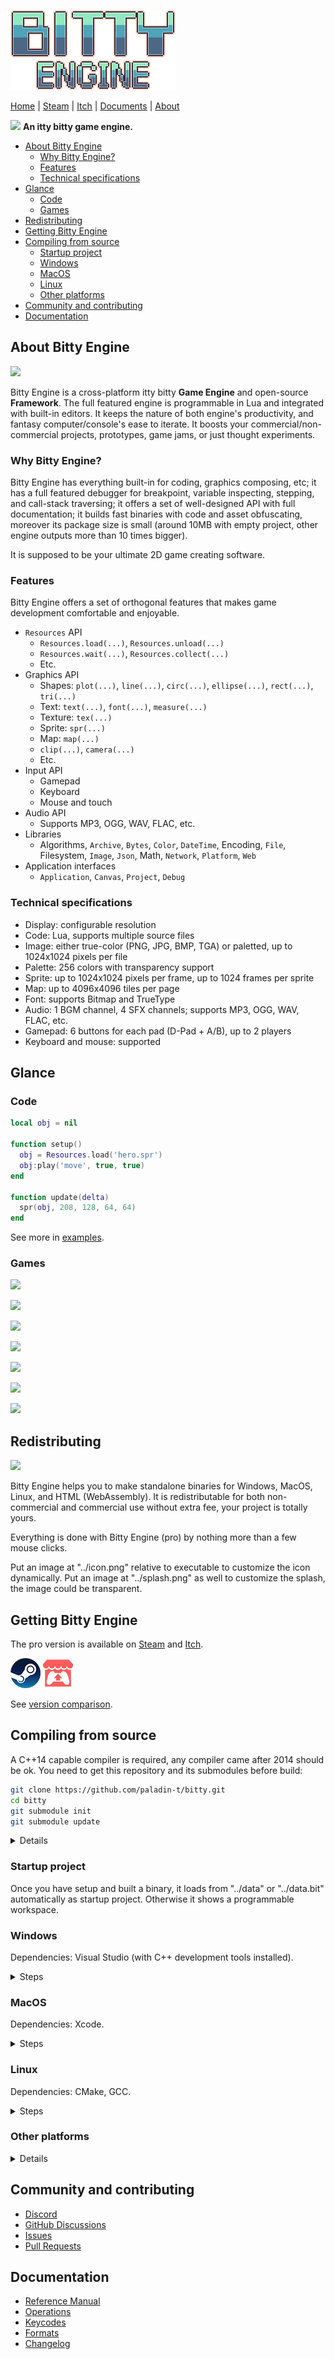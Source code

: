 ![](docs/imgs/logo.png)

[Home](https://paladin-t.github.io/bitty/index.html) | [Steam](https://store.steampowered.com/app/1386180/) | [Itch](https://tonywang.itch.io/bitty) | [Documents](https://paladin-t.github.io/bitty/documents.html) | [About](https://paladin-t.github.io/bitty/about.html)

![](docs/imgs/floppy.gif) **An itty bitty game engine.**

* [About Bitty Engine](#about-bitty-engine)
	* [Why Bitty Engine?](#why-bitty-engine)
	* [Features](#features)
	* [Technical specifications](#technical-specifications)
* [Glance](#glance)
	* [Code](#code)
	* [Games](#games)
* [Redistributing](#redistributing)
* [Getting Bitty Engine](#getting-bitty-engine)
* [Compiling from source](#compiling-from-source)
	* [Startup project](#startup-project)
	* [Windows](#windows)
	* [MacOS](#macos)
	* [Linux](#linux)
	* [Other platforms](#other-platforms)
* [Community and contributing](#community-and-contributing)
* [Documentation](#documentation)

## About Bitty Engine

![](docs/imgs/banner_coding.png)

Bitty Engine is a cross-platform itty bitty **Game Engine** and open-source **Framework**. The full featured engine is programmable in Lua and integrated with built-in editors. It keeps the nature of both engine's productivity, and fantasy computer/console's ease to iterate. It boosts your commercial/non-commercial projects, prototypes, game jams, or just thought experiments.

### Why Bitty Engine?

Bitty Engine has everything built-in for coding, graphics composing, etc; it has a full featured debugger for breakpoint, variable inspecting, stepping, and call-stack traversing; it offers a set of well-designed API with full documentation; it builds fast binaries with code and asset obfuscating, moreover its package size is small (around 10MB with empty project, other engine outputs more than 10 times bigger).

It is supposed to be your ultimate 2D game creating software.

### Features

Bitty Engine offers a set of orthogonal features that makes game development comfortable and enjoyable.

* `Resources` API
	* `Resources.load(...)`, `Resources.unload(...)`
	* `Resources.wait(...)`, `Resources.collect(...)`
	* Etc.
* Graphics API
	* Shapes: `plot(...)`, `line(...)`, `circ(...)`, `ellipse(...)`, `rect(...)`, `tri(...)`
	* Text: `text(...)`, `font(...)`, `measure(...)`
	* Texture: `tex(...)`
	* Sprite: `spr(...)`
	* Map: `map(...)`
	* `clip(...)`, `camera(...)`
	* Etc.
* Input API
	* Gamepad
	* Keyboard
	* Mouse and touch
* Audio API
	* Supports MP3, OGG, WAV, FLAC, etc.
* Libraries
	* Algorithms, `Archive`, `Bytes`, `Color`, `DateTime`, Encoding, `File`, Filesystem, `Image`, `Json`, Math, `Network`, `Platform`, `Web`
* Application interfaces
	* `Application`, `Canvas`, `Project`, `Debug`

### Technical specifications

* Display: configurable resolution
* Code: Lua, supports multiple source files
* Image: either true-color (PNG, JPG, BMP, TGA) or paletted, up to 1024x1024 pixels per file
* Palette: 256 colors with transparency support
* Sprite: up to 1024x1024 pixels per frame, up to 1024 frames per sprite
* Map: up to 4096x4096 tiles per page
* Font: supports Bitmap and TrueType
* Audio: 1 BGM channel, 4 SFX channels; supports MP3, OGG, WAV, FLAC, etc.
* Gamepad: 6 buttons for each pad (D-Pad + A/B), up to 2 players
* Keyboard and mouse: supported

## Glance

### Code

```lua
local obj = nil

function setup()
  obj = Resources.load('hero.spr')
  obj:play('move', true, true)
end

function update(delta)
  spr(obj, 208, 128, 64, 64)
end
```

See more in [examples](examples).

### Games

![](docs/imgs/game1_2048.png)

![](docs/imgs/game2_reversi.png)

![](docs/imgs/game3_boing.png)

![](docs/imgs/game4_sweeper.png)

![](docs/imgs/game5_platformer.png)

![](docs/imgs/game6_rpg.png)

![](docs/imgs/game7_racing.png)

## Redistributing

![](docs/imgs/banner_platforms.png)

Bitty Engine helps you to make standalone binaries for Windows, MacOS, Linux, and HTML (WebAssembly). It is redistributable for both non-commercial and commercial use without extra fee, your project is totally yours.

Everything is done with Bitty Engine (pro) by nothing more than a few mouse clicks.

Put an image at "../icon.png" relative to executable to customize the icon dynamically. Put an image at "../splash.png" as well to customize the splash, the image could be transparent.

## Getting Bitty Engine

The pro version is available on [Steam](https://store.steampowered.com/app/1386180/) and [Itch](https://tonywang.itch.io/bitty).

[![](docs/imgs/steam.png)](https://store.steampowered.com/app/1386180/) [![](docs/imgs/itch.png)](https://tonywang.itch.io/bitty)

See [version comparison](versions.md).

## Compiling from source

A C++14 capable compiler is required, any compiler came after 2014 should be ok. You need to get this repository and its submodules before build:

```sh
git clone https://github.com/paladin-t/bitty.git
cd bitty
git submodule init
git submodule update
```

<details>
<summary>Details</summary>

See the [README](src/README.md) under the "src" directory for source code architecture.

There are some customizable macros:

* `BITTY_MULTITHREAD_ENABLED[=1]`: indicates whether project code executes on a thread separately from graphics
* `BITTY_DEBUG_ENABLED[=1]`: indicates whether project code debug is enabled; requires `BITTY_MULTITHREAD_ENABLED==1`; disable this to build a pure runner
* `BITTY_NETWORK_ENABLED[=1]`: indicates whether the `Network` API is enabled
* `BITTY_WEB_ENABLED[=1]`: indicates whether the `Web` API is enabled; disable this if you don't need web accessibility
* `BITTY_SPLASH_ENABLED[=1]`: indicates whether the splash is enabled
* `BITTY_EFFECTS_ENABLED[=0]`: whether full screen effects is enabled
* `BITTY_PROJECT_STRATEGY_MAP_BATCH_ENABLED[=0]`: indicates whether map batch is preferred; it might speed up map rendering if enabled, but requires more memory and could be slow with `mset(...)`

</details>

### Startup project

Once you have setup and built a binary, it loads from "../data" or "../data.bit" automatically as startup project. Otherwise it shows a programmable workspace.

### Windows

Dependencies: Visual Studio (with C++ development tools installed).

<details>
<summary>Steps</summary>

1. Build SDL2
	1. Compile from "lib/sdl/VisualC/SDL.sln"
	2. Execute `lib/sdl/copy_win.cmd`
2. Build SDL2_mixer
	1. Compile from "lib/sdl_mixer/VisualC/SDL_mixer.sln" (need to setup SDL2 including and linking paths from previous step manually)
	2. Execute `lib/sdl_mixer/copy_win.cmd`
3. Build Bitty Engine
	1. Compile from "bitty.sln"

</details>

### MacOS

Dependencies: Xcode.

<details>
<summary>Steps</summary>

1. Build cURL
	1. Execute:
		```sh
		cd lib/curl
		./MacOSX-Framework
		cd ../..
		```
2. Build SDL2
	1. Compile framework from "lib/sdl/Xcode/SDL/SDL.xcodeproj"
	2. Reveal "SDL2.framework" in Finder
	3. Copy "SDL2.framework" to both "lib/sdl/lib/" and "/Library/Frameworks/" (used in following step)
3. Build SDL2_mixer
	1. Compile framework from "lib/sdl_mixer/Xcode/SDL_mixer.xcodeproj"
	2. Reveal "SDL2_mixer.framework" in Finder
	3. Copy "SDL2_mixer.framework" to "lib/sdl_mixer/lib/"
4. Build Bitty Engine
	1. Compile from "bitty.xcodeproj"

</details>

### Linux

Dependencies: CMake, GCC.

<details>
<summary>Steps</summary>

1. Build cURL
	1. Execute:
		```sh
		cd lib/curl
		./configure
		make
		cd ../..
		```
	2. Execute `lib/curl/copy_linux.sh`
2. Build SDL2
	1. Execute:
		```sh
		cd lib/sdl
		./configure
		make
		sudo make install
		cd ../..
		```
	2. Execute `lib/sdl/copy_linux.sh`
3. Build SDL2_mixer
	1. Install necessary dependencies to enable extra audio format support, eg. for Ubuntu execute:
		```sh
		sudo apt install libflac-dev libfluidsynth-dev libmodplug-dev libmpg123-dev libopus-dev libopusfile-dev libvorbis-dev
		```
	2. Execute:
		```sh
		cd lib/sdl_mixer
		./configure
		make
		cd ../..
		```
	3. Execute `lib/sdl_mixer/copy_linux.sh`
4. Build Bitty Engine
	1. Execute:
		```sh
		cd bitty.linux
		cmake . && make
		cd ..
		```

</details>

### Other platforms

<details>
<summary>Details</summary>

You can also setup your own build pipeline for other platforms. The "lib" and "src" directories are almost what you need. See the [README](src/README.md) under the "src" directory for code architecture.

The "platform_*" files contain most platform dependent code, you'll probably make a specific port.

Note the file dialog library is only usable on desktop builds, make your own adaption if you need it on other platforms.

</details>

## Community and contributing

* [Discord](https://discord.gg/372vb8ct2H)
* [GitHub Discussions](https://github.com/paladin-t/bitty/discussions)
* [Issues](https://github.com/paladin-t/bitty/issues)
* [Pull Requests](https://github.com/paladin-t/bitty/pulls)

## Documentation

* [Reference Manual](https://paladin-t.github.io/bitty/manual.html)
* [Operations](https://paladin-t.github.io/bitty/operations.html)
* [Keycodes](https://paladin-t.github.io/bitty/keycodes.html)
* [Formats](https://paladin-t.github.io/bitty/formats.html)
* [Changelog](https://paladin-t.github.io/bitty/changelog.html)
